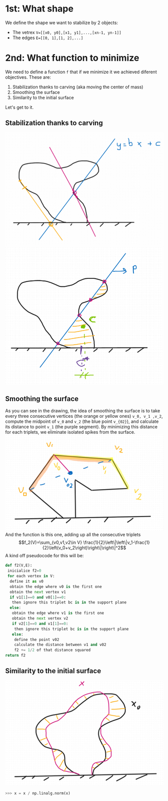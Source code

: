 # 1st: What shape 
We define the shape we want to stabilize by 2 objects:
 - The vetrex `V=[[x0, y0],[x1, y1],...,[xn-1, yn-1]]`
 - The edges `E=[[0, 1],[1, 2],...]`


# 2nd: What function to minimize
We need to define a function `f` that if we minimize it we achieved diferent objectives. These are:
 1. Stabilization thanks to carving (aka moving the center of mass)
 2. Smoothing the surface
 3. Similarity to the initial surface

Let's get to it.

## Stabilization thanks to carving

![carving1](assets/carving1.png)
![carving2](assets/carving2.png)



## Smoothing the surface
As you can see in the drawing, the idea of smoothing the surface is to take every three consecutive vertices (the orange or yellow ones) `v_0, v_1 ,v_2`, compute the midpoint of `v_0` and `v_2` (the blue point `v_{02}`), and calculate its distance to point `v_1` (the purple segment). By minimizing this distance for each triplets, we eliminate isolated spikes from the surface.
![smoothing](assets/smoothing.png)
And the function is this one, adding up all the consecutive triplets
$$f_2(V)=\sum_{v0,v1,v2\in V} \frac{1}{2}\left\|\left\|v_1-\frac{1}{2}\left(v_0+v_2\right)\right\|\right\|^2$$
A kind off pseudocode for this will be:
```python
def f2(V,E):
 inicialice f2=0
 for each vertex in V:
  define it as v0
  obtain the edge where v0 is the first one
  obtain the next vertex v1
  if v1[1]==0 and v0[1]==0:
   then ignore this triplet bc is in the support plane
  else:
   obtain the edge where v1 is the first one
   obtain the next vertex v2
   if v2[1]==0 and v1[1]==0:
    then ignore this triplet bc is in the support plane
   else:
    define the point v02
    calculate the distance between v1 and v02
    f2 += 1/2 of that distance squared
return f2

```


## Similarity to the initial surface

![Similarity](assets/Similarity.png)


```python
>>> x = x / np.linalg.norm(x)
```
